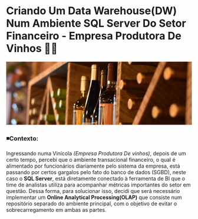 # Criando Um Data Warehouse(DW) Num Ambiente SQL Server Do Setor Financeiro - Empresa Produtora De Vinhos 💱🍇
![Alt ou título da imagem](https://github.com/Philippeizidorio/CriandoDW_SQLEMPVinicola/blob/main/wineryfinan.png)

### ◾Contexto:
Ingressando numa Vinícola _(Empresa Produtora De vinhos)_, depois de um certo tempo, percebi que o ambiente transacional financeiro, o qual é alimentado por funcionários diariamente pelo sistema da empresa, está passando por certos gargalos pelo fato do banco de dados (SGBD), neste caso o __SQL Server__, está diretamente conectado à ferramenta de BI que o time de analistas utiliza para acompanhar métricas importantes do setor em questão. Dessa forma, para solucionar isso, decidi que será necessário implementar um __Online Analytical Processing(OLAP)__ que consiste num repositório separado do ambiente principal, com o objetivo de evitar o sobrecarregamento em ambas as partes. 
